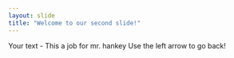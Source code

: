 ```yaml
---
layout: slide
title: "Welcome to our second slide!"
---
```

Your text - This a job for mr. hankey
Use the left arrow to go back!
